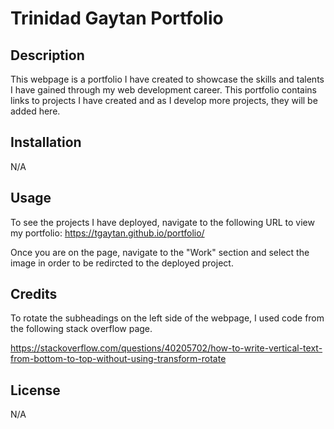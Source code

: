 # Trinidad Gaytan Portfolio

## Description

This webpage is a portfolio I have created to showcase the skills and talents I have gained through my web development career.  This portfolio contains links to projects I have created and as I develop more projects, they will be added here.

## Installation

N/A

## Usage

To see the projects I have deployed, navigate to the following URL to view my portfolio: https://tgaytan.github.io/portfolio/

Once you are on the page, navigate to the "Work" section and select the image in order to be redircted to the deployed project.

## Credits

To rotate the subheadings on the left side of the webpage, I used code from the following stack overflow page.

https://stackoverflow.com/questions/40205702/how-to-write-vertical-text-from-bottom-to-top-without-using-transform-rotate

## License

N/A